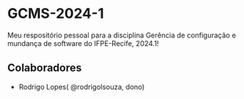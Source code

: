 # GCMS-2024-1
Meu respositório pessoal para a disciplina Gerência de configuração e mundança de software do IFPE-Recife, 2024.1!

## Colaboradores
* Rodrigo Lopes( @rodrigolsouza, dono)
